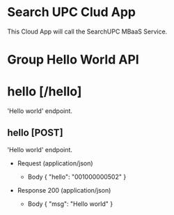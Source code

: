 # Search UPC Clud App

This Cloud App will call the SearchUPC MBaaS Service. 

# Group Hello World API

# hello [/hello]

'Hello world' endpoint.

## hello [POST] 

'Hello world' endpoint.

+ Request (application/json)
    + Body
            {
              "hello": "001000000502"
            }

+ Response 200 (application/json)
    + Body
            {
              "msg": "Hello world"
            }
